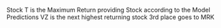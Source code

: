 Stock T is the Maximum Return providing Stock according to the Model Predictions
VZ is the next highest returning stock 
3rd place goes to MRK
